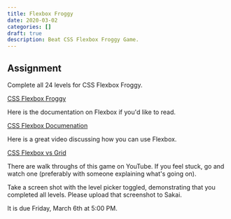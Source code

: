```yaml
---
title: Flexbox Froggy
date: 2020-03-02
categories: []
draft: true
description: Beat CSS Flexbox Froggy Game.
---
```


## Assignment

Complete all 24 levels for CSS Flexbox Froggy.

[CSS Flexbox Froggy](https://flexboxfroggy.com/)

Here is the documentation on Flexbox if you'd like to read.

[CSS Flexbox Documenation](https://developer.mozilla.org/en-US/docs/Learn/CSS/CSS_layout/Flexbox)

Here is a great video discussing how you can use Flexbox.

[CSS Flexbox vs Grid](https://www.youtube.com/watch?v=hs3piaN4b5I)

There are walk throughs of this game on YouTube. If you feel stuck, go and watch one (preferably with someone explaining what's going on).

Take a screen shot with the level picker toggled, demonstrating that you completed all levels. Please upload that screenshot to Sakai.

It is due Friday, March 6th at 5:00 PM.
